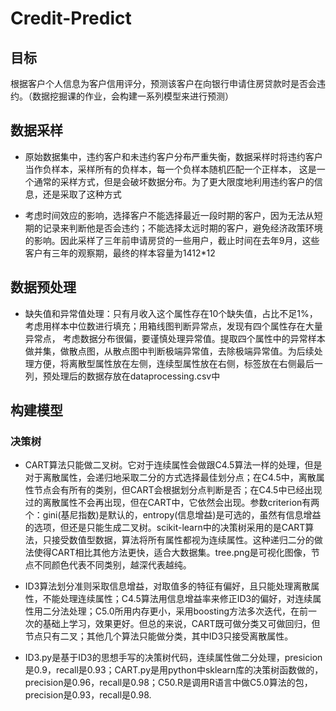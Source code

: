 # Credit-Predict
## 目标 
根据客户个人信息为客户信用评分，预测该客户在向银行申请住房贷款时是否会违约。（数据挖掘课的作业，会构建一系列模型来进行预测）
## 数据采样
* 原始数据集中，违约客户和未违约客户分布严重失衡，数据采样时将违约客户当作负样本，采样所有的负样本，每一个负样本随机匹配一个正样本，
这是一个通常的采样方式，但是会破坏数据分布。为了更大限度地利用违约客户的信息，还是采取了这种方式

* 考虑时间效应的影响，选择客户不能选择最近一段时期的客户，因为无法从短期的记录来判断他是否会违约；不能选择太远时期的客户，避免经济政策环境
的影响。因此采样了三年前申请房贷的一些用户，截止时间在去年9月，这些客户有三年的观察期，最终的样本容量为1412*12
## 数据预处理
* 缺失值和异常值处理：只有月收入这个属性存在10个缺失值，占比不足1%，考虑用样本中位数进行填充；用箱线图判断异常点，发现有四个属性存在大量异常点，
考虑数据分布很偏，要谨慎处理异常值。提取四个属性中的异常样本做并集，做散点图，从散点图中判断极端异常值，去除极端异常值。为后续处理方便，将离散型属性放在左侧，连续型属性放在右侧，标签放在右侧最后一列，预处理后的数据存放在dataprocessing.csv中
## 构建模型
### 决策树

* CART算法只能做二叉树。它对于连续属性会做跟C4.5算法一样的处理，但是对于离散属性，会递归地采取二分的方式选择最佳划分点；在C4.5中，离散属性节点会有所有的类别，但CART会根据划分点判断是否；在C4.5中已经出现过的离散属性不会再出现，但在CART中，它依然会出现。参数criterion有两个：gini(基尼指数)是默认的，entropy(信息增益)是可选的，虽然有信息增益的选项，但还是只能生成二叉树。scikit-learn中的决策树采用的是CART算法，只接受数值型数据，算法将所有属性都视为连续属性。这种递归二分的做法使得CART相比其他方法更快，适合大数据集。tree.png是可视化图像，节点不同颜色代表不同类别，越深代表越纯。

* ID3算法划分准则采取信息增益，对取值多的特征有偏好，且只能处理离散属性，不能处理连续属性；C4.5算法用信息增益率来修正ID3的偏好，对连续属性用二分法处理；C5.0所用内存更小，采用boosting方法多次迭代，在前一次的基础上学习，效果更好。但总的来说，CART既可做分类又可做回归，但节点只有二叉；其他几个算法只能做分类，其中ID3只接受离散属性。

* ID3.py是基于ID3的思想手写的决策树代码，连续属性做二分处理，presicion是0.9，recall是0.93；CART.py是用python中sklearn库的决策树函数做的，precision是0.96，recall是0.98；C50.R是调用R语言中做C5.0算法的包，precision是0.93，recall是0.98.


